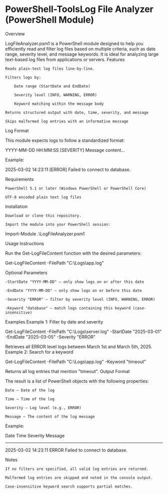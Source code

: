 # PowerShell-ToolsLog File Analyzer (PowerShell Module)
Overview

LogFileAnalyzer.psm1 is a PowerShell module designed to help you efficiently read and filter log files based on multiple criteria, such as date range, severity level, and message keywords. It is ideal for analyzing large text-based log files from applications or servers.
Features

    Reads plain-text log files line-by-line.

    Filters logs by:

        Date range (StartDate and EndDate)

        Severity level (INFO, WARNING, ERROR)

        Keyword matching within the message body

    Returns structured output with date, time, severity, and message

    Skips malformed log entries with an informative message

Log Format

This module expects logs to follow a standardized format:

YYYY-MM-DD HH:MM:SS [SEVERITY] Message content...

Example:

2025-03-02 14:23:11 [ERROR] Failed to connect to database.

Requirements

    PowerShell 5.1 or later (Windows PowerShell or PowerShell Core)

    UTF-8 encoded plain text log files

Installation

    Download or clone this repository.

    Import the module into your PowerShell session:

Import-Module .\LogFileAnalyzer.psm1

Usage Instructions

Run the Get-LogFileContent function with the desired parameters:

Get-LogFileContent -FilePath "C:\Logs\app.log"

Optional Parameters

    -StartDate "YYYY-MM-DD" — only show logs on or after this date

    -EndDate "YYYY-MM-DD" — only show logs on or before this date

    -Severity "ERROR" — filter by severity level (INFO, WARNING, ERROR)

    -Keyword "database" — match logs containing this keyword (case-insensitive)

Examples
Example 1: Filter by date and severity

Get-LogFileContent -FilePath "C:\Logs\server.log" -StartDate "2025-03-01" -EndDate "2025-03-05" -Severity "ERROR"

Retrieves all ERROR level logs between March 1st and March 5th, 2025.
Example 2: Search for a keyword

Get-LogFileContent -FilePath "C:\Logs\app.log" -Keyword "timeout"

Returns all log entries that mention "timeout".
Output Format

The result is a list of PowerShell objects with the following properties:

    Date — Date of the log

    Time — Time of the log

    Severity — Log level (e.g., ERROR)

    Message — The content of the log message

Example:

Date       Time     Severity Message
----       ----     -------- -------
2025-03-02 14:23:11 ERROR    Failed to connect to database.

Notes

    If no filters are specified, all valid log entries are returned.

    Malformed log entries are skipped and noted in the console output.

    Case-insensitive keyword search supports partial matches.
